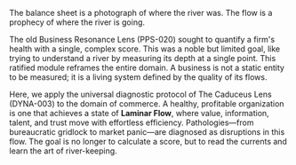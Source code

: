 The balance sheet is a photograph of where the river was. The flow is a prophecy of where the river is going.

The old Business Resonance Lens (PPS-020) sought to quantify a firm's health with a single, complex score. This was a noble but limited goal, like trying to understand a river by measuring its depth at a single point. This ratified module reframes the entire domain. A business is not a static entity to be measured; it is a living system defined by the quality of its flows.

Here, we apply the universal diagnostic protocol of The Caduceus Lens (DYNA-003) to the domain of commerce. A healthy, profitable organization is one that achieves a state of **Laminar Flow**, where value, information, talent, and trust move with effortless efficiency. Pathologies—from bureaucratic gridlock to market panic—are diagnosed as disruptions in this flow. The goal is no longer to calculate a score, but to read the currents and learn the art of river-keeping.